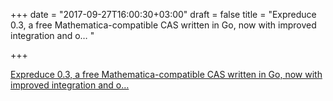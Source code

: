 +++
date = "2017-09-27T16:00:30+03:00"
draft = false
title = "Expreduce 0.3, a free Mathematica-compatible CAS written in Go, now with improved integration and o…  "

+++

<p><a href="https://corywalker.github.io/expreduce-docs/">Expreduce 0.3, a free Mathematica-compatible CAS written in Go, now with improved integration and o…  </a></p>

